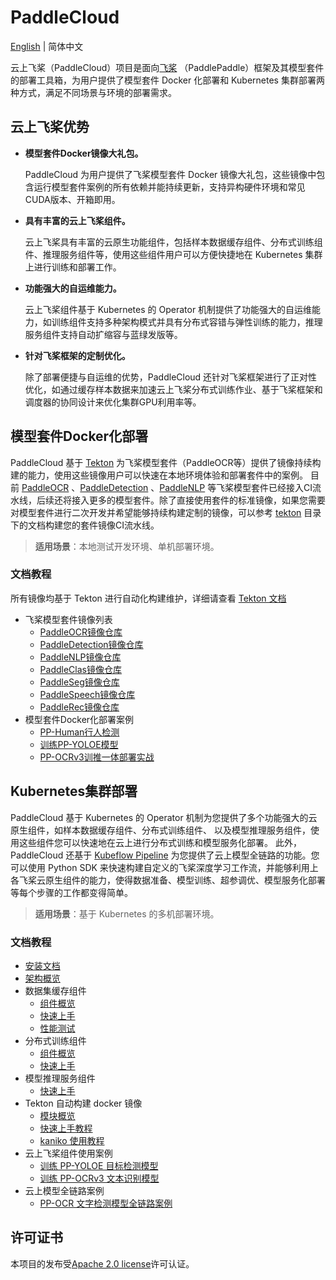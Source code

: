 # PaddleCloud

[English](./README_en.md) | 简体中文

云上飞桨（PaddleCloud）项目是面向[飞桨](https://github.com/PaddlePaddle/Paddle) （PaddlePaddle）框架及其模型套件的部署工具箱，为用户提供了模型套件 Docker 化部署和 Kubernetes 集群部署两种方式，满足不同场景与环境的部署需求。

## 云上飞桨优势

- **模型套件Docker镜像大礼包。**

  PaddleCloud 为用户提供了飞桨模型套件 Docker 镜像大礼包，这些镜像中包含运行模型套件案例的所有依赖并能持续更新，支持异构硬件环境和常见CUDA版本、开箱即用。

- **具有丰富的云上飞桨组件。**

  云上飞桨具有丰富的云原生功能组件，包括样本数据缓存组件、分布式训练组件、推理服务组件等，使用这些组件用户可以方便快捷地在 Kubernetes 集群上进行训练和部署工作。

- **功能强大的自运维能力。**

  云上飞桨组件基于 Kubernetes 的 Operator 机制提供了功能强大的自运维能力，如训练组件支持多种架构模式并具有分布式容错与弹性训练的能力，推理服务组件支持自动扩缩容与蓝绿发版等。

- **针对飞桨框架的定制优化。**

  除了部署便捷与自运维的优势，PaddleCloud 还针对飞桨框架进行了正对性优化，如通过缓存样本数据来加速云上飞桨分布式训练作业、基于飞桨框架和调度器的协同设计来优化集群GPU利用率等。


## 模型套件Docker化部署

PaddleCloud 基于 [Tekton](https://github.com/tektoncd/pipeline) 为飞桨模型套件（PaddleOCR等）提供了镜像持续构建的能力，使用这些镜像用户可以快速在本地环境体验和部署套件中的案例。
目前 [PaddleOCR](https://github.com/PaddlePaddle/PaddleOCR) 、[PaddleDetection](https://github.com/PaddlePaddle/PaddleDetection) 、[PaddleNLP](https://github.com/PaddlePaddle/PaddleNLP)
等飞桨模型套件已经接入CI流水线，后续还将接入更多的模型套件。除了直接使用套件的标准镜像，如果您需要对模型套件进行二次开发并希望能够持续构建定制的镜像，可以参考 [tekton](./tekton/README.md ) 
目录下的文档构建您的套件镜像CI流水线。

> **适用场景**：本地测试开发环境、单机部署环境。

### 文档教程
所有镜像均基于 Tekton 进行自动化构建维护，详细请查看 [Tekton 文档](./tekton/README.md)
- 飞桨模型套件镜像列表
  - [PaddleOCR镜像仓库](https://hub.docker.com/r/paddlecloud/paddleocr)
  - [PaddleDetection镜像仓库](https://hub.docker.com/r/paddlecloud/paddledetection)
  - [PaddleNLP镜像仓库](https://hub.docker.com/r/paddlecloud/paddlenlp)
  - [PaddleClas镜像仓库](https://hub.docker.com/r/paddlecloud/paddleclas)
  - [PaddleSeg镜像仓库](https://hub.docker.com/r/paddlecloud/paddleseg)
  - [PaddleSpeech镜像仓库](https://hub.docker.com/r/paddlecloud/paddlespeech)
  - [PaddleRec镜像仓库](https://hub.docker.com/r/paddlecloud/paddlerec)
- 模型套件Docker化部署案例
  - [PP-Human行人检测](./samples/pphuman/pphuman-docker.md)
  - [训练PP-YOLOE模型](./samples/pphuman/ppyoloe-docker.md)
  - [PP-OCRv3训推一体部署实战](./samples/PaddleOCR/PP-OCRv3.md)

## Kubernetes集群部署

PaddleCloud 基于 Kubernetes 的 Operator 机制为您提供了多个功能强大的云原生组件，如样本数据缓存组件、分布式训练组件、 以及模型推理服务组件，使用这些组件您可以快速地在云上进行分布式训练和模型服务化部署。
此外，PaddleCloud 还基于 [Kubeflow Pipeline](https://github.com/kubeflow/pipelines) 为您提供了云上模型全链路的功能。您可以使用 Python SDK 来快速构建自定义的飞桨深度学习工作流，并能够利用上各飞桨云原生组件的能力，使得数据准备、模型训练、超参调优、模型服务化部署等每个步骤的工作都变得简单。

> **适用场景**：基于 Kubernetes 的多机部署环境。

### 文档教程

- [安装文档](./docs/zh_CN/installation.md)
- [架构概览](./docs/zh_CN/paddlecloud-overview.md)
- 数据集缓存组件
  - [组件概览](./docs/zh_CN/sampleset-overview.md)
  - [快速上手](./docs/zh_CN/sampleset-tutorails.md)
  - [性能测试](./docs/zh_CN/sampleset-benchmark.md)
- 分布式训练组件
  - [组件概览](./docs/zh_CN/paddlejob-overview.md)
  - [快速上手](./docs/zh_CN/paddlejob-tutorails.md)
- 模型推理服务组件
  - [快速上手](./docs/zh_CN/serving-tutorials.md)
- Tekton 自动构建 docker 镜像
  - [模块概览](./tekton/README.md)
  - [快速上手教程](./tekton/example/README.md)
  - [kaniko 使用教程](./tekton/tasks/kaniko/README.md)
- 云上飞桨组件使用案例
  - [训练 PP-YOLOE 目标检测模型](./samples/pphuman/ppyoloe-k8s.md)
  - [训练 PP-OCRv3 文本识别模型](./samples/PaddleOCR/PP-OCRv3.md)
- 云上模型全链路案例
  - [PP-OCR 文字检测模型全链路案例](./samples/pipelines/README.md)


## 许可证书

本项目的发布受[Apache 2.0 license](./LICENSE)许可认证。

